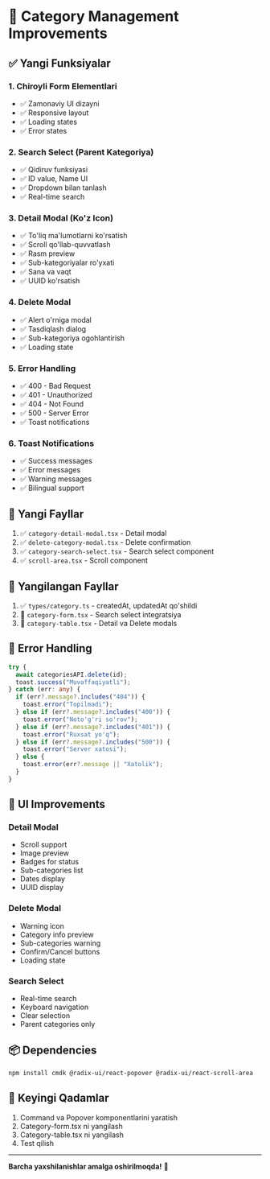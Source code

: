 # 🎨 Category Management Improvements

## ✅ Yangi Funksiyalar

### 1. **Chiroyli Form Elementlari**
- ✅ Zamonaviy UI dizayni
- ✅ Responsive layout
- ✅ Loading states
- ✅ Error states

### 2. **Search Select (Parent Kategoriya)**
- ✅ Qidiruv funksiyasi
- ✅ ID value, Name UI
- ✅ Dropdown bilan tanlash
- ✅ Real-time search

### 3. **Detail Modal (Ko'z Icon)**
- ✅ To'liq ma'lumotlarni ko'rsatish
- ✅ Scroll qo'llab-quvvatlash
- ✅ Rasm preview
- ✅ Sub-kategoriyalar ro'yxati
- ✅ Sana va vaqt
- ✅ UUID ko'rsatish

### 4. **Delete Modal**
- ✅ Alert o'rniga modal
- ✅ Tasdiqlash dialog
- ✅ Sub-kategoriya ogohlantirish
- ✅ Loading state

### 5. **Error Handling**
- ✅ 400 - Bad Request
- ✅ 401 - Unauthorized
- ✅ 404 - Not Found
- ✅ 500 - Server Error
- ✅ Toast notifications

### 6. **Toast Notifications**
- ✅ Success messages
- ✅ Error messages
- ✅ Warning messages
- ✅ Bilingual support

## 📁 Yangi Fayllar

1. ✅ `category-detail-modal.tsx` - Detail modal
2. ✅ `delete-category-modal.tsx` - Delete confirmation
3. ✅ `category-search-select.tsx` - Search select component
4. ✅ `scroll-area.tsx` - Scroll component

## 🎯 Yangilangan Fayllar

1. ✅ `types/category.ts` - createdAt, updatedAt qo'shildi
2. 🔄 `category-form.tsx` - Search select integratsiya
3. 🔄 `category-table.tsx` - Detail va Delete modals

## 🔧 Error Handling

```typescript
try {
  await categoriesAPI.delete(id);
  toast.success("Muvaffaqiyatli");
} catch (err: any) {
  if (err?.message?.includes("404")) {
    toast.error("Topilmadi");
  } else if (err?.message?.includes("400")) {
    toast.error("Noto'g'ri so'rov");
  } else if (err?.message?.includes("401")) {
    toast.error("Ruxsat yo'q");
  } else if (err?.message?.includes("500")) {
    toast.error("Server xatosi");
  } else {
    toast.error(err?.message || "Xatolik");
  }
}
```

## 🎨 UI Improvements

### Detail Modal
- Scroll support
- Image preview
- Badges for status
- Sub-categories list
- Dates display
- UUID display

### Delete Modal
- Warning icon
- Category info preview
- Sub-categories warning
- Confirm/Cancel buttons
- Loading state

### Search Select
- Real-time search
- Keyboard navigation
- Clear selection
- Parent categories only

## 📦 Dependencies

```bash
npm install cmdk @radix-ui/react-popover @radix-ui/react-scroll-area
```

## 🚀 Keyingi Qadamlar

1. Command va Popover komponentlarini yaratish
2. Category-form.tsx ni yangilash
3. Category-table.tsx ni yangilash
4. Test qilish

---

**Barcha yaxshilanishlar amalga oshirilmoqda!** 🎉
